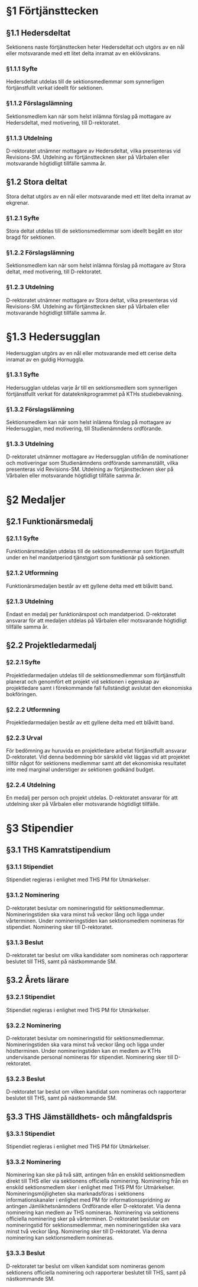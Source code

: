 # §1 Förtjänsttecken

## §1.1 Hedersdeltat
Sektionens naste förtjänsttecken heter Hedersdeltat och utgörs av en nål eller motsvarande med ett litet delta inramat av en eklövskrans.

### §1.1.1 Syfte
Hedersdeltat utdelas till de sektionsmedlemmar som synnerligen förtjänstfullt verkat ideellt för sektionen.

### §1.1.2 Förslagslämning
Sektionsmedlem kan när som helst inlämna förslag på mottagare av Hedersdeltat, med motivering, till D-rektoratet.

### §1.1.3 Utdelning
D-rektoratet utnämner mottagare av Hedersdeltat, vilka presenteras vid Revisions-SM. Utdelning av förtjänsttecknen sker på Vårbalen eller motsvarande högtidligt tillfälle samma år.

## §1.2 Stora deltat
Stora deltat utgörs av en nål eller motsvarande med ett litet delta inramat av ekgrenar.

### §1.2.1 Syfte
Stora deltat utdelas till de sektionsmedlemmar som ideellt begått en stor bragd för sektionen.

### §1.2.2 Förslagslämning
Sektionsmedlem kan när som helst inlämna förslag på mottagare av Stora deltat, med motivering, till D-rektoratet.

### §1.2.3 Utdelning
D-rektoratet utnämner mottagare av Stora deltat, vilka presenteras vid Revisions-SM. Utdelning av förtjänsttecknen sker på Vårbalen eller motsvarande högtidligt tillfälle samma år.

# §1.3 Hedersugglan
Hedersugglan utgörs av en nål eller motsvarande med ett cerise delta inramat av en guldig Hornuggla.

### §1.3.1 Syfte
Hedersugglan utdelas varje år till en sektionsmedlem som synnerligen förtjänstfullt verkat för datateknikprogrammet på KTHs studiebevakning.

### §1.3.2 Förslagslämning
Sektionsmedlem kan när som helst inlämna förslag på mottagare av Hedersugglan, med motivering, till Studienämndens ordförande.

### §1.3.3 Utdelning
D-rektoratet utnämner mottagare av Hedersugglan utifrån de nominationer och motiveringar som Studienämndens ordförande sammanställt, vilka presenteras vid Revisions-SM. Utdelning av förtjänsttecknen sker på Vårbalen eller motsvarande högtidligt tillfälle samma år.

# §2 Medaljer

## §2.1 Funktionärsmedalj

### §2.1.1 Syfte
Funktionärsmedaljen utdelas till de sektionsmedlemmar som förtjänstfullt under en hel mandatperiod tjänstgjort som funktionär på sektionen.

### §2.1.2 Utformning
Funktionärsmedaljen består av ett gyllene delta med ett blåvitt band.

### §2.1.3 Utdelning
Endast en medalj per funktionärspost och mandatperiod. D-rektoratet ansvarar för att medaljen utdelas på Vårbalen eller motsvarande högtidligt tillfälle samma år.

## §2.2 Projektledarmedalj

### §2.2.1 Syfte
Projektledarmedaljen utdelas till de sektionsmedlemmar som förtjänstfullt planerat och genomfört ett projekt vid sektionen i egenskap av projektledare samt i förekommande fall fullständigt avslutat den ekonomiska bokföringen.

### §2.2.2 Utformning
Projektledarmedaljen består av ett gyllene delta med ett blåvitt band.

### §2.2.3 Urval
För bedömning av huruvida en projektledare arbetat förtjänstfullt ansvarar D-rektoratet. Vid denna bedömning bör särskild vikt läggas vid att projektet tillför något för sektionens medlemmar samt att det ekonomiska resultatet inte med marginal understiger av sektionen godkänd budget.

### §2.2.4 Utdelning
En medalj per person och projekt utdelas. D-rektoratet ansvarar för att utdelning sker på Vårbalen eller motsvarande högtidligt tillfälle.

# §3 Stipendier

## §3.1 THS Kamratstipendium

### §3.1.1 Stipendiet
Stipendiet regleras i enlighet med THS PM för Utmärkelser.

### §3.1.2 Nominering
D-rektoratet beslutar om nomineringstid för sektionsmedlemmar. Nomineringstiden ska vara minst två veckor lång och ligga under vårterminen. Under nomineringstiden kan sektionsmedlem nomineras för stipendiet. Nominering sker till D-rektoratet.

### §3.1.3 Beslut
D-rektoratet tar beslut om vilka kandidater som nomineras och rapporterar beslutet till THS, samt på nästkommande SM.

## §3.2 Årets lärare

### §3.2.1 Stipendiet
Stipendiet regleras i enlighet med THS PM för Utmärkelser.

### §3.2.2 Nominering
D-rektoratet beslutar om nomineringstid för sektionsmedlemmar. Nomineringstiden ska vara minst två veckor lång och ligga under höstterminen. Under nomineringstiden kan en medlem av KTHs undervisande personal nomineras för stipendiet. Nominering sker till D-rektoratet.

### §3.2.3 Beslut
D-rektoratet tar beslut om vilken kandidat som nomineras och rapporterar beslutet till THS, samt på nästkommande SM.

## §3.3 THS Jämställdhets- och mångfaldspris

### §3.3.1 Stipendiet
Stipendiet regleras i enlighet med THS PM för Utmärkelser.

### §3.3.2 Nominering
Nominering kan ske på två sätt, antingen från en enskild sektionsmedlem direkt till THS eller via sektionens officiella nominering. Nominering från en enskild sektionsmedlem sker i enlighet med THS PM för Utmärkelser. Nomineringsmöjligheten ska marknadsföras i sektionens informationskanaler i enlighet med PM för informationsspridning av antingen Jämlikhetsnämndens Ordförande eller D-rektoratet. Via denna nominering kan medlem av THS nomineras. Nominering via sektionens officiella nominering sker på vårterminen. D-rektoratet beslutar om nomineringstid för sektionsmedlemmar, men nomineringstiden ska vara minst två veckor lång. Nominering sker till D-rektoratet. Via denna nominering kan sektionsmedlem nomineras.

### §3.3.3 Beslut
D-rektoratet tar beslut om vilken kandidat som nomineras genom sektionens officiella nominering och rapporterar beslutet till THS, samt på nästkommande SM.